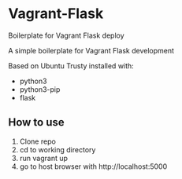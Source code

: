 # Vagrant-Flask
Boilerplate for Vagrant Flask deploy

A simple boilerplate for Vagrant Flask development

Based on Ubuntu Trusty
installed with:
* python3
* python3-pip
* flask

## How to use
1. Clone repo
2. cd to working directory
3. run vagrant up
4. go to host browser with http://localhost:5000
